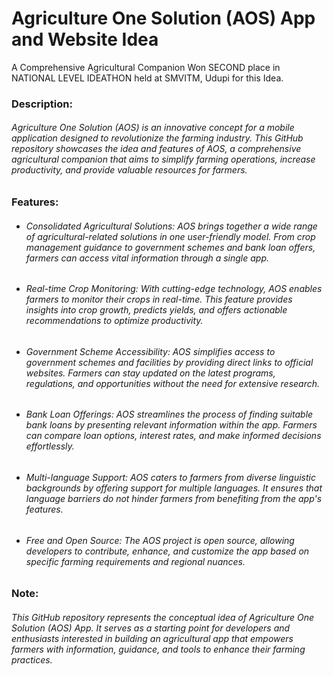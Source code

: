 # Agriculture One Solution (AOS) App and Website Idea
A Comprehensive Agricultural Companion
Won SECOND place in NATIONAL LEVEL IDEATHON held at SMVITM, Udupi for this Idea.

### Description:
###### Agriculture One Solution (AOS) is an innovative concept for a mobile application designed to revolutionize the farming industry. This GitHub repository showcases the idea and features of AOS, a comprehensive agricultural companion that aims to simplify farming operations, increase productivity, and provide valuable resources for farmers.

### Features:
- ###### Consolidated Agricultural Solutions: AOS brings together a wide range of agricultural-related solutions in one user-friendly model. From crop management guidance to government schemes and bank loan offers, farmers can access vital information through a single app.
- ###### Real-time Crop Monitoring: With cutting-edge technology, AOS enables farmers to monitor their crops in real-time. This feature provides insights into crop growth, predicts yields, and offers actionable recommendations to optimize productivity.
- ###### Government Scheme Accessibility: AOS simplifies access to government schemes and facilities by providing direct links to official websites. Farmers can stay updated on the latest programs, regulations, and opportunities without the need for extensive research.
- ###### Bank Loan Offerings: AOS streamlines the process of finding suitable bank loans by presenting relevant information within the app. Farmers can compare loan options, interest rates, and make informed decisions effortlessly.
- ###### Multi-language Support: AOS caters to farmers from diverse linguistic backgrounds by offering support for multiple languages. It ensures that language barriers do not hinder farmers from benefiting from the app's features.
- ###### Free and Open Source: The AOS project is open source, allowing developers to contribute, enhance, and customize the app based on specific farming requirements and regional nuances.

### Note:
###### This GitHub repository represents the conceptual idea of Agriculture One Solution (AOS) App. It serves as a starting point for developers and enthusiasts interested in building an agricultural app that empowers farmers with information, guidance, and tools to enhance their farming practices.
